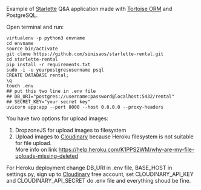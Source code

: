 Example of [Starlette](https://www.starlette.io/) Q&A application made with [Tortoise ORM](https://tortoise-orm.readthedocs.io/en/latest/) and PostgreSQL.

Open terminal and run:

```shell
virtualenv -p python3 envname
cd envname
source bin/activate
git clone https://github.com/sinisaos/starlette-rental.git
cd starlette-rental
pip install -r requirements.txt
sudo -i -u yourpostgresusername psql
CREATE DATABASE rental;
\q
touch .env
## put this two line in .env file
## DB_URI="postgres://username:password@localhost:5432/rental"
## SECRET_KEY="your secret key"
uvicorn app:app --port 8000 --host 0.0.0.0 --proxy-headers
```
You have two options for upload images:
1. DropzoneJS for upload images to filesystem
2. Upload images to [Cloudinary](https://cloudinary.com/) because Heroku filesystem is not suitable for file upload.  
   More info on link https://help.heroku.com/K1PPS2WM/why-are-my-file-uploads-missing-deleted

For Heroku deployment change DB_URI in .env file, BASE_HOST in settings.py, sign up to [Cloudinary](https://cloudinary.com/) free account, set CLOUDINARY_API_KEY and CLOUDINARY_API_SECRET do .env file and everything shoud be fine. 


